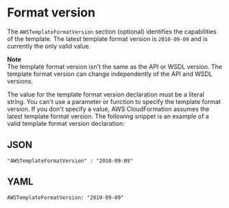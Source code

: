 # Format version<a name="format-version-structure"></a>

The `AWSTemplateFormatVersion` section \(optional\) identifies the capabilities of the template\. The latest template format version is `2010-09-09` and is currently the only valid value\.

**Note**  
The template format version isn't the same as the API or WSDL version\. The template format version can change independently of the API and WSDL versions\.

The value for the template format version declaration must be a literal string\. You can't use a parameter or function to specify the template format version\. If you don't specify a value, AWS CloudFormation assumes the latest template format version\. The following snippet is an example of a valid template format version declaration:

## JSON<a name="format-version-structure-example.json"></a>

```
"AWSTemplateFormatVersion" : "2010-09-09"
```

## YAML<a name="format-version-structure-example.yaml"></a>

```
AWSTemplateFormatVersion: "2010-09-09"
```